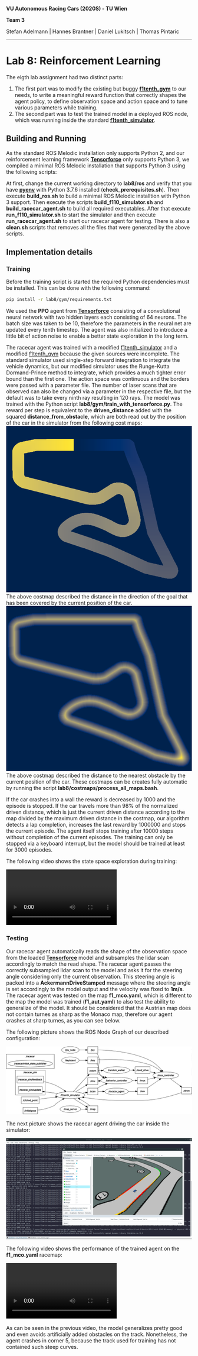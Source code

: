 **VU Autonomous Racing Cars (2020S) - TU Wien**

**Team 3**

Stefan Adelmann | Hannes  Brantner | Daniel Lukitsch | Thomas Pintaric

------

# Lab 8: Reinforcement Learning

The eigth lab assignment had two distinct parts:

1. The first part was to modify the existing but buggy [**f1tenth_gym**](https://github.com/f1tenth/f1tenth_gym) to our needs, to write a meaningful reward function that correctly shapes the agent policy, to define observation space and action space and to tune various parameters while training.
2. The second part was to test the trained model in a deployed ROS node, which was running inside the standard [**f1tenth_simulator**](https://github.com/f1tenth/f1tenth_simulator).

## Building and Running

As the standard ROS Melodic installation only supports Python 2, and our reinforcement learning framework [**Tensorforce**](https://github.com/tensorforce/tensorforce) only supports Python 3, we compiled a minimal ROS Melodic installation that supports Python 3 using the following scripts:

At first, change the current working directory to **lab8/ros** and verify that you have [**pyenv**](https://github.com/pyenv/pyenv) with Python 3.7.6 installed (**check_prerequisites.sh**). Then execute **build_ros.sh** to build a minimal ROS Melodic installtion with Python 3 support. Then execute the scripts **build_f110_simulator.sh** and **build_racecar_agent.sh** to build all required executables. After that execute **run_f110_simulator.sh** to start the simulator and then execute **run_racecar_agent.sh** to start our racecar agent for testing. There is also a **clean<span>.sh</span>** scripts that removes all the files that were generated by the above scripts.

## Implementation details

### Training

Before the training script is started the required Python dependencies must be installed. This can be done with the following command:
```bash
pip install -r lab8/gym/requirements.txt
```

We used the **PPO** agent from [**Tensorforce**](https://github.com/tensorforce/tensorforce) consisting of a convolutional neural network with two hidden layers each consisting of 64 neurons. The batch size was taken to be 10, therefore the parameters in the neural net are updated every tenth timestep. The agent was also initialized to introduce a little bit of action noise to enable a better state exploration in the long term.

The racecar agent was trained with a modified [f1tenth_simulator](https://github.com/pintaric/f1tenth_simulator) and a modified [f1tenth_gym](https://github.com/pintaric/f1tenth_gym) because the given sources were incomplete. The standard simulator used single-step forward integration to integrate the vehicle dynamics, but our modified simulator uses the Runge-Kutta Dormand-Prince method to integrate, which provides a much tighter error bound than the first one. The action space was continuous and the borders were passed with a parameter file. The number of laser scans that are observed can also be changed via a parameter in the respective file, but the default was to take every ninth ray resulting in 120 rays. The model was trained with the Python script **lab8/gym/train_with_tensorforce.py**. The reward per step is equivalent to the **driven_distance** added with the squared **distance_from_obstacle**, which are both read out by the position of the car in the simulator from the following cost maps:
![](./f1_aut.driven_distances.colorized.png)
The above costmap described the distance in the direction of the goal that has been covered by the current position of the car.
![](./f1_aut.distances_from_nearest_obstacle.colorized.png)
The above costmap described the distance to the nearest obstacle by the current position of the car.
These costmaps can be creates fully automatic by running the script **lab8/costmaps/process_all_maps.bash**.

If the car crashes into a wall the reward is decreased by 1000 and the episode is stopped. If the car travels more than 98% of the normalized driven distance, which is just the current driven distance according to the map divided by the maximum driven distance in the costmap, our algorithm detects a lap completion, increases the last reward by 1000000 and stops the current episode. The agent itself stops training after 10000 steps without completion of the current episodes. The training can only be stopped via a keyboard interrupt, but the model should be trained at least for 3000 episodes.

The following video shows the state space exploration during training:

<video controls>
  <source src="../slack/exploration_during_training.mp4" type="video/mp4">
</video>

### Testing

Our racecar agent automatically reads the shape of the observation space from the loaded [**Tensorforce**](https://github.com/tensorforce/tensorforce) model and subsamples the lidar scan accordingly to match the read shape. The racecar agent passes the correctly subsampled lidar scan to the model and asks it for the steering angle considering only the current observation. This steering angle is packed into a **AckermannDriveStamped** message where the steering angle is set accordingly to the model output and the velocity was fixed to **1m/s**. The racecar agent was tested on the map **f1_mco.yaml**, which is different to the map the model was trained (**f1_aut.yaml**) to also test the ability to generalize of the model. It should be considered that the Austrian map does not contain turnes as sharp as the Monaco map, therefore our agent crashes at sharp turnes, as you can see below.

The following picture shows the ROS Node Graph of our described configuration:

![](../slack/rosgraph.png)

The next picture shows the racecar agent driving the car inside the simulator:

![](../slack/image.png)

The following video shows the performance of the trained agent on the **f1_mco.yaml** racemap:

<video controls>
  <source src="../slack/driving_video.mp4" type="video/mp4">
</video>

As can be seen in the previous video, the model generalizes pretty good and even avoids artificially added obstacles on the track. Nonetheless, the agent crashes in corner 5, because the track used for training has not contained such steep curves.